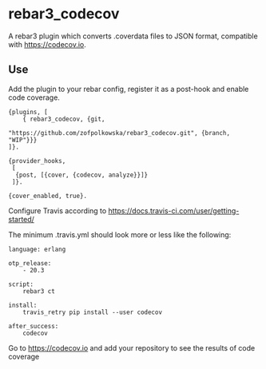 rebar3_codecov
=====

A rebar3 plugin which converts .coverdata files to JSON format, compatible
with https://codecov.io.

Use
---

Add the plugin to your rebar config, register it as a
post-hook and enable code coverage.

```
{plugins, [
    { rebar3_codecov, {git,
                          "https://github.com/zofpolkowska/rebar3_codecov.git", {branch, "WIP"}}}
]}.

{provider_hooks,
 [
  {post, [{cover, {codecov, analyze}}]}
 ]}.

{cover_enabled, true}.
```

Configure Travis according to https://docs.travis-ci.com/user/getting-started/

The minimum .travis.yml should look more or less like the following:

```
language: erlang

otp_release:
    - 20.3

script:
    rebar3 ct

install:
    travis_retry pip install --user codecov

after_success:
    codecov
```

Go to https://codecov.io and add your repository to see the results of code coverage
